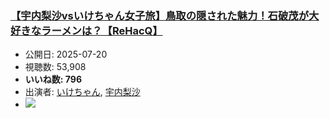 ### [【宇内梨沙vsいけちゃん女子旅】鳥取の隠された魅力！石破茂が大好きなラーメンは？【ReHacQ】](https://www.youtube.com/watch?v=phNQGqZQuNE)
-   公開日: 2025-07-20
-   視聴数: 53,908
-   **いいね数: 796**
-   出演者: [いけちゃん](/rehacq_fan/people/いけちゃん "wikilink"), [宇内梨沙](/rehacq_fan/people/宇内梨沙 "wikilink")
- [![](https://img.youtube.com/vi/phNQGqZQuNE/hqdefault.jpg)](https://www.youtube.com/watch?v=phNQGqZQuNE)
